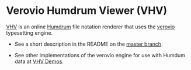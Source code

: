 # Verovio Humdrum Viewer (VHV)

[VHV](http://verovio.humdrum.org) is an online
[Humdrum](http://www.humdrum.org) file notation renderer that uses
the [verovio](http://verovio.org) typesetting engine.

* See a short description in the README on the 
[master branch](https://github.com/humdrum-tools/verovio-humdrum-viewer).

* See other implementations of the verovio engine for use with Humdum data at
[VHV Demos](http://www.humdrum.org/vhv-demos).

